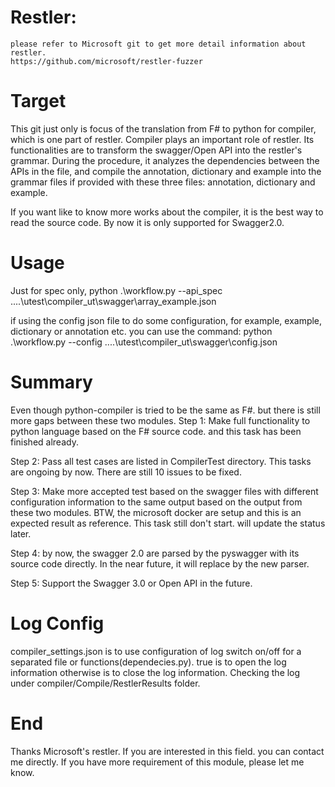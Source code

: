 # Restler:
    please refer to Microsoft git to get more detail information about restler.
    https://github.com/microsoft/restler-fuzzer

# Target
   This git just only is focus of the translation from F# to python for compiler, which is one 
   part of restler. Compiler plays an important role of restler. Its functionalities are to
   transform the swagger/Open API into the restler's grammar. During the procedure,  it analyzes
   the dependencies between the APIs in the file, and compile the annotation, dictionary and example
   into the grammar files if provided with these three files: annotation, dictionary and example.
   
   If you want like to know more works about the compiler, it is the best way to read the source 
   code. By now it is only supported for Swagger2.0.
   
# Usage
   Just for spec only, 
   python .\workflow.py --api_spec ..\..\utest\compiler_ut\swagger\array_example.json
   
   if using the config json file to do some configuration, for example, example, dictionary or annotation etc. you can 
   use the command:
   python .\workflow.py --config ..\..\utest\compiler_ut\swagger\config.json
   
# Summary
  Even though python-compiler is tried to be the same as F#. but there is still more gaps between these two modules.
  Step 1: Make full functionality to python language based on the F# source code. and this task has been finished
  already. 

  Step 2: Pass all test cases are listed in CompilerTest directory. This tasks are ongoing by now. There are still 10 issues
  to be fixed.

  Step 3: Make more accepted test based on the swagger files with different configuration information to the same output 
  based on the output from these two modules. BTW, the microsoft docker are setup and this is an expected result as reference.
  This task still don't start. will update the status later.

  Step 4: by now, the swagger 2.0 are parsed by the pyswagger with its source code directly. In the near future, it will
  replace by the new parser.

  Step 5: Support the Swagger 3.0 or Open API in the future.

# Log Config
  compiler_settings.json is to use configuration of log switch on/off for a separated file or functions(dependecies.py).
  true is to open the log information otherwise is to close the log information. Checking the log under 
  compiler/Compile/RestlerResults folder.
  
# End
  Thanks Microsoft's restler. If you are interested in this field. you can contact me directly. If you have more requirement 
  of this module, please let me know. 